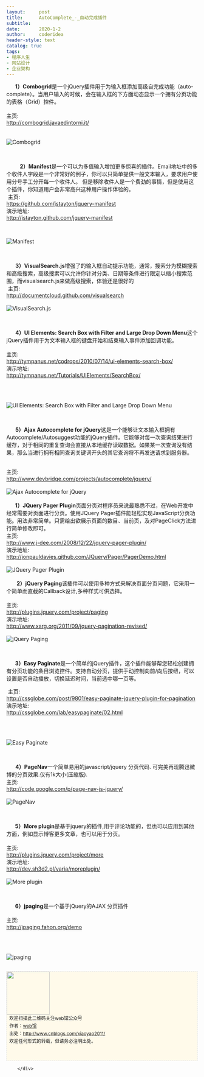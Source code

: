 ```yaml
---
layout:     post
title:      AutoComplete_-_自动完成插件
subtitle:   
date:       2020-1-2
author:     coderidea
header-style: text
catalog: true
tags:
- 程序人生
- 网站设计
- 企业架构
--- 
```

<div class="postBody">
			<div id="cnblogs_post_body" class="blogpost-body"><div class="Name">
<div class="Name">     <strong> 1）Combogrid</strong>是一个jQuery插件用于为输入框添加高级自完成功能（auto-complete）。当用户输入的时候，会在输入框的下方面动态显示一个拥有分页功能的表格（Grid）控件。 
<div class="tool gray"> </div>
</div>
<div>
<div class="P">
<div class="K">主页:</div>
</div>
<div class="P">
<div class="V"><a href="http://combogrid.javaedintorni.it/">http://combogrid.javaedintorni.it/</a></div>
</div>
<div class="P">
<div class="K"> </div>
</div>
</div>
<br /><div class="Img"><img src="http://www.open-lib.com/attachment/2011-08/31-14-22-58a.jpg" alt="Combogrid" /></div>
<div class="Content">
<p> </p>




</div>




</div>
<div class="Name">         <strong>2）Manifest</strong>是一个可以为多值输入增加更多惊喜的插件。Email地址中的多个收件人字段是一个非常好的例子，你可以只简单提供一般文本输入，要求用户使用分号手工分开每一个收件人。 但是移除收件人是一个费劲的事情，但是使用这个插件，你知道用户会非常高兴这种用户操作体验的。</div>
<div class="Name">
<div class="tool gray"> 主页:</div>




</div>
<div>
<div class="P">
<div class="V"><a href="https://github.com/jstayton/jquery-manifest">https://github.com/jstayton/jquery-manifest</a></div>




</div>
<div class="P">
<div class="K">演示地址:</div>
<div class="V"><a href="http://jstayton.github.com/jquery-manifest">http://jstayton.github.com/jquery-manifest</a></div>




</div>




</div>
<p> </p>
<div class="Img"><img src="http://www.open-lib.com/attachment/2011-09/27-20-13-40d.jpg" alt="Manifest" /></div>
<div class="Content">
<p> </p>
<div class="Name">      <strong>3）VisualSearch.js</strong>增强了的输入框自动提示功能，通常，搜索分为模糊搜索和高级搜索，高级搜索可以允许你针对分类、日期等条件进行限定以缩小搜索范围，而visualsearch.js来做高级搜索，体验还是很好的
<div class="tool gray"> 主页:</div>




</div>
<div>
<div class="P">
<div class="V"><a href="http://documentcloud.github.com/visualsearch">http://documentcloud.github.com/visualsearch</a></div>




</div>
<div class="P">
<div class="K"> </div>




</div>




</div>
<div class="Img"><img src="http://www.open-lib.com/attachment/2011-07/02-9-17-7e.jpg" alt="VisualSearch.js" /></div>
<div class="Content">
<p> </p>
<div class="Name">      <strong>4）UI Elements: Search Box with Filter and Large Drop Down Menu</strong>这个jQuery插件用于为文本输入框的键盘开始和结束输入事件添加回调功能。
<div class="tool gray"> </div>




</div>
<div>
<div class="P">
<div class="V">主页:</div>




</div>
<div class="P">
<div class="V"><a href="http://tympanus.net/codrops/2010/07/14/ui-elements-search-box/">http://tympanus.net/codrops/2010/07/14/ui-elements-search-box/</a></div>




</div>
<div class="P">
<div class="K">演示地址:</div>
<div class="V"><a href="http://tympanus.net/Tutorials/UIElements/SearchBox/">http://tympanus.net/Tutorials/UIElements/SearchBox/</a></div>




</div>
<div class="P">
<div class="K"> </div>




</div>




</div>
<p> </p>
<div class="Img"><img src="http://www.open-lib.com/attachment/2010-07-20/7-59-46c.gif" alt="UI Elements: Search Box with Filter and Large Drop Down Menu" /></div>
<div class="Content">
<p> </p>
<p>      <strong>5）Ajax Autocomplete for jQuery</strong>这是一个能够让文本输入框拥有Autocomplete/Autosuggest功能的jQuery插件。它能够对每一次查询结果进行缓存，对于相同的重复查询会直接从本地缓存读取数据。如果某一次查询没有结果，那么当进行拥有相同查询关键词开头的其它查询将不再发送请求到服务器。</p>
<div class="Content">
<div class="Content">
<div class="Content">
<div> </div>




</div>




</div>




</div>
<div class="Name">
<div class="tool gray">主页:</div>




</div>
<div>
<div class="P">
<div class="V"><a href="http://www.devbridge.com/projects/autocomplete/jquery/">http://www.devbridge.com/projects/autocomplete/jquery/</a></div>




</div>
<div class="P">
<div class="K"> </div>




</div>




</div>
<div class="Img"><img src="http://www.open-lib.com/attachment/2010-06-12/7-48-28a.jpg" alt="Ajax Autocomplete for jQuery" /></div>




</div>




</div>




</div>
<div id="ckepop"> </div>
<div>
<div class="Name">     <strong> 1）JQuery Pager Plugin</strong>页面分页对程序员来说最熟悉不过，在Web开发中经常需要对页面进行分页。使用JQuery Pager插件能轻松实现JavaScript分页功能。用法非常简单。只需给出欲展示页面的数目、当前页，及对PageClick方法进行简单修改即可。
<div class="tool gray">主页:</div>



</div>
<div>
<div class="P">
<div class="V"><a href="http://www.j-dee.com/2008/12/22/jquery-pager-plugin/">http://www.j-dee.com/2008/12/22/jquery-pager-plugin/</a></div>



</div>
<div class="P">
<div class="K">演示地址:</div>
<div class="V"><a href="http://jonpauldavies.github.com/JQuery/Pager/PagerDemo.html">http://jonpauldavies.github.com/JQuery/Pager/PagerDemo.html</a></div>



</div>
<div class="P">
<div class="K"> </div>



</div>



</div>
<div class="Img"><img src="http://www.open-lib.com/attachment/2011-10/19-22-54-22g.jpg" alt="JQuery Pager Plugin" /></div>
<div class="Img"> </div>
<div class="Content">
<div class="Name">      <strong> 2）jQuery Paging</strong>该插件可以使用多种方式来解决页面分页问题，它采用一个简单而直截的Callback设计,多种样式可供选择。
<div class="tool gray"> </div>



</div>
<div>
<div class="P">
<div class="K">主页:</div>



</div>
<div class="P">
<div class="V"><a href="http://plugins.jquery.com/project/paging">http://plugins.jquery.com/project/paging</a></div>



</div>
<div class="P">
<div class="K">演示地址:</div>
<div class="V"><a href="http://www.xarg.org/2011/09/jquery-pagination-revised/">http://www.xarg.org/2011/09/jquery-pagination-revised/</a></div>



</div>
<div class="P">
<div class="K"> </div>



</div>



</div>
<div class="Img"><img src="http://www.open-lib.com/attachment/2011-09/16-11-11-10a.jpg" alt="jQuery Paging" /></div>
<div class="Content">
<p> </p>
<p>     <strong> 3）Easy Paginate</strong>是一个简单的jQuery插件，这个插件能够帮您轻松创建拥有分页功能的条目浏览控件。支持自动分页，提供手动控制向前/向后按纽，可以设置是否自动播放，切换延迟时间，当前选中哪一页等。</p>
<div class="Name">
<div class="tool gray"> 主页:</div>



</div>
<div>
<div class="P">
<div class="V"><a href="http://cssglobe.com/post/9801/easy-paginate-jquery-plugin-for-pagination">http://cssglobe.com/post/9801/easy-paginate-jquery-plugin-for-pagination</a></div>



</div>
<div class="P">
<div class="K">演示地址:</div>
<div class="V"><a href="http://cssglobe.com/lab/easypaginate/02.html">http://cssglobe.com/lab/easypaginate/02.html</a></div>



</div>
<div class="P">
<div class="K"> </div>



</div>



</div>
<p> </p>
<div class="Img"><img src="http://www.open-lib.com/attachment/2011-08/01-11-1-48a.jpg" alt="Easy Paginate" /></div>
<div class="Content">
<p> </p>
<div class="Name">      <strong>4）PageNav</strong>一个简单易用的javascript/jquery 分页代码. 可完美再现腾迅微博的分页效果.仅有1k大小(压缩版).
<div class="tool gray">主页:</div>



</div>
<div>
<div class="P">
<div class="V"><a href="http://code.google.com/p/page-nav-js-jquery/">http://code.google.com/p/page-nav-js-jquery/</a></div>



</div>
<div class="P">
<div class="K"> </div>



</div>



</div>
<div class="Img"><img src="http://www.open-lib.com/attachment/2011-07/21-23-56-33c.jpg" alt="PageNav" /></div>
<div class="Content">
<p> </p>
<div class="Name">     <strong> 5）More plugin</strong>是基于jquery的插件,用于评论功能的，但也可以应用到其他方面，例如显示博客更多文章，也可以用于分页。
<div class="tool gray"> </div>



</div>
<div>
<div class="P">
<div class="K">主页:</div>



</div>
<div class="P">
<div class="V"><a href="http://plugins.jquery.com/project/more">http://plugins.jquery.com/project/more</a></div>



</div>
<div class="P">
<div class="K">演示地址:</div>
<div class="V"><a href="http://dev.sh3d2.pl/varia/moreplugin/">http://dev.sh3d2.pl/varia/moreplugin/</a></div>



</div>
<div class="P">
<div class="K"> </div>



</div>



</div>
<div class="Img"><img src="http://www.open-lib.com/attachment/2011-06/03-13-19-28f.jpg" alt="More plugin" /></div>
<div class="Content">
<p> </p>



</div>



</div>



</div>
<div class="Name">     <strong> 6）jpaging</strong>是一个基于jQuery的AJAX 分页插件
<div class="tool gray"> </div>



</div>
<div>
<div class="P">
<div class="K">主页:</div>



</div>
<div class="P">
<div class="V"><a href="http://jpaging.fahon.org/demo">http://jpaging.fahon.org/demo</a></div>



</div>
<div class="P">
<div class="K"> </div>



</div>



</div>
<p> </p>
<div class="Img"><img src="http://www.open-lib.com/attachment/2011-06/03-13-13-13d.jpg" alt="jpaging" /></div>



</div>



</div>
<div> </div>
<div>
<p id="PSignature" style="line-height:20px;background:#FFFAEA no-repeat 2% 50%;font-size:12px;border:#e0e0e0 1px dashed;"><img title="web馆" src="https://files.cnblogs.com/xiaoyao2011/wx.gif" alt="" width="113" height="113" /><br />  欢迎扫描此二维码关注web馆公众号  <br />  作者：<a href="http://www.cnblogs.com/xiaoyao2011/">web馆</a>  <br />  出处：<a href="http://www.cnblogs.com/xiaoyao2011">http://www.cnblogs.com/xiaoyao2011/</a> <br />  欢迎任何形式的转载，但请务必注明出处。<br /><br /><br /></p>



</div>




</div></div><div id="MySignature"></div>
<div class="clear"></div>
<div id="blog_post_info_block">
<div id="BlogPostCategory"></div>
<div id="EntryTag"></div>
<div id="blog_post_info">
</div>
<div class="clear"></div>
<div id="post_next_prev"></div>
</div>


		</div>
